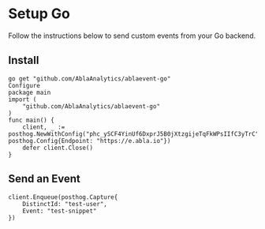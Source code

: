 # Setup Go

Follow the instructions below to send custom events from your Go backend.

## Install

````
go get "github.com/AblaAnalytics/ablaevent-go"
Configure
package main
import (
    "github.com/AblaAnalytics/ablaevent-go"
)
func main() {
    client, _ := posthog.NewWithConfig("phc_ySCF4YinUf6DxprJ5B0jXtzgijeTqFkWPsIIfC3yTrC", posthog.Config{Endpoint: "https://e.abla.io"})
    defer client.Close()
}
```` 
## Send an Event

````
client.Enqueue(posthog.Capture{
    DistinctId: "test-user",
    Event: "test-snippet"
})

````
